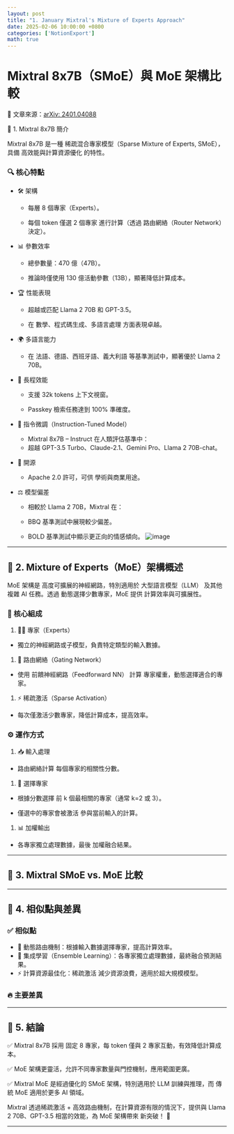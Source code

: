 ```yaml
---
layout: post
title: "1. January Mixtral's Mixture of Experts Approach"
date: 2025-02-06 10:00:00 +0800
categories: ['NotionExport']
math: true
---
```


# Mixtral 8x7B（SMoE）與 MoE 架構比較

📌 文章來源：[arXiv: 2401.04088](https://arxiv.org/abs/2401.04088)

🔹 1. Mixtral 8x7B 簡介

Mixtral 8x7B 是一種 稀疏混合專家模型（Sparse Mixture of Experts, SMoE），具備 高效能與計算資源優化 的特性。

### 🔍 核心特點

- 🛠 架構
  - 每層 8 個專家（Experts）。

  - 每個 token 僅選 2 個專家 進行計算（透過 路由網絡（Router Network） 決定）。

- 📊 參數效率
  - 總參數量：470 億（47B）。

  - 推論時僅使用 130 億活動參數（13B），顯著降低計算成本。

- 🏆 性能表現
  - 超越或匹配 Llama 2 70B 和 GPT-3.5。

  - 在 數學、程式碼生成、多語言處理 方面表現卓越。

- 🌍 多語言能力
  - 在 法語、德語、西班牙語、義大利語 等基準測試中，顯著優於 Llama 2 70B。

- 🧠 長程效能
  - 支援 32k tokens 上下文視窗。

  - Passkey 檢索任務達到 100% 準確度。

- 📌 指令微調（Instruction-Tuned Model）
  - Mixtral 8x7B – Instruct 在人類評估基準中：
  - 超越 GPT-3.5 Turbo、Claude-2.1、Gemini Pro、Llama 2 70B-chat。


- 📜 開源
  - Apache 2.0 許可，可供 學術與商業用途。

- ⚖️ 模型偏差
  - 相較於 Llama 2 70B，Mixtral 在：
  - BBQ 基準測試中展現較少偏差。

  - BOLD 基準測試中顯示更正向的情感傾向。
  ![image](/assets/images/image.png?X-Amz-Algorithm=AWS4-HMAC-SHA256&X-Amz-Content-Sha256=UNSIGNED-PAYLOAD&X-Amz-Credential=ASIAZI2LB466UNULVVP4%2F20250206%2Fus-west-2%2Fs3%2Faws4_request&X-Amz-Date=20250206T073950Z&X-Amz-Expires=3600&X-Amz-Security-Token=IQoJb3JpZ2luX2VjED8aCXVzLXdlc3QtMiJIMEYCIQCrELtX%2FhMJY0Qxn%2FGr3nG5%2FWq42Hjzldlz7tun5Ef5VwIhAPB7UtJIYbPiT%2Bu0FoVnYpkCcgGTAnj5Sd6HIIgAD3RDKv8DCFgQABoMNjM3NDIzMTgzODA1IgwkadbHaZRX3tePbYoq3AOgJqafQOk0HPI6WspExbeKiRnRPzycXP3ctT%2Fd%2B7WJhuA9pYjb2XaKiBB8sVMjjTAaYCfKXle5LZfrSxEGDOVgiU6Wq2IsN%2FRZwV69b79%2FQlLFrL3%2FEmLjbdcxLGyYcSMEYXi3ntq4mwwYy5rFrb7RraBLM76diThyEVgvIF58vjJRNtFY%2B5is%2Fr%2BSQBAthQHm85qTlFvBc3%2BJ%2FW%2B6%2FjrfQYLwJ%2B6J5jWJuBQFSTFfuMXVmhTO0NCWTPNclLYwyRNkjD9r9rrqVx7ryaYve0JkLNo95g7XhFy%2Ba%2FCa2iBfTnisZiRlrChCESNxSYOhRr7qa%2FbVAU7by0dp79BN3YNoz6qcWohTmuGcUyoVUsFJO6G25wTNiHBIlTXfcis67NKMTTmlR%2Bjb%2BWKXXLvfOaThfOlrQYjo5uCmhqlXPmeGGwP6XU7ANe7yaA1hmiZLzB41SsVkHVbm2aBrfd%2B6K5jU7CVRCuM%2FnwxXfxaSha%2FURGutYd%2BOawGpEV07bnqmj3hBuBh1DwmBZEaCD0w%2BZeKfD3KzDHIHhP5iZLW6LcNpAMZo%2FFX6Xesw60EN26NFh%2BmtrTDDqNdCO1hwKDc7DyrLAzcahFc70QAbn7PIRq3lArF9JUzpZd5DrlFn0jCLtpG9BjqkAZMicWB5eYLHJpirJjB4Hb0a%2FfpnvYK2ElcxB9KmHhYDgfgeDGiGLQNORaOkYXGo9m4ysScpEFQjS50XVmOU6zanq4hVD0Ekh5MSIgqtrEd4%2Ba7%2F1vZ2GHPSP880dx59pxhzXXNWeHS3KNh%2FWHaBErVdKSYnHRF3JwFkK8NKGG4B%2FYsriH7grmYkDjnVtHXhQonnilFjD53ZsRuEKa%2FyO9ylDtcV&X-Amz-Signature=cfe5a1435996a76ffd3e3cc802e09df589dfdb0cc95bfe940f07fac2a3b869a5&X-Amz-SignedHeaders=host&x-id=GetObject)




---

## 🔹 2. Mixture of Experts（MoE）架構概述

MoE 架構是 高度可擴展的神經網路，特別適用於 大型語言模型（LLM） 及其他複雜 AI 任務。透過 動態選擇少數專家，MoE 提供 計算效率與可擴展性。

### 🧩 核心組成

1. 👨‍🏫 專家（Experts）
  - 獨立的神經網路或子模型，負責特定類型的輸入數據。

1. 📡 路由網絡（Gating Network）
  - 使用 前饋神經網路（Feedforward NN） 計算 專家權重，動態選擇適合的專家。

1. ⚡️ 稀疏激活（Sparse Activation）
  - 每次僅激活少數專家，降低計算成本，提高效率。

### ⚙️ 運作方式

1. 📥 輸入處理
  - 路由網絡計算 每個專家的相關性分數。

1. 🎯 選擇專家
  - 根據分數選擇 前 k 個最相關的專家（通常 k=2 或 3）。

  - 僅選中的專家會被激活 參與當前輸入的計算。

1. 📊 加權輸出
  - 各專家獨立處理數據，最後 加權融合結果。

---

## 🔹 3. Mixtral SMoE vs. MoE 比較

---

## 🔹 4. 相似點與差異

### ✅ 相似點

- 🔀 動態路由機制：根據輸入數據選擇專家，提高計算效率。
- 🧩 集成學習（Ensemble Learning）：各專家獨立處理數據，最終融合預測結果。
- ⚡️ 計算資源最佳化：稀疏激活 減少資源浪費，適用於超大規模模型。
### 🔥 主要差異

---

## 🔹 5. 結論

✅ Mixtral 8x7B 採用 固定 8 專家，每 token 僅與 2 專家互動，有效降低計算成本。

✅ MoE 架構更靈活，允許不同專家數量與門控機制，應用範圍更廣。

✅ Mixtral MoE 是經過優化的 SMoE 架構，特別適用於 LLM 訓練與推理，而 傳統 MoE 適用於更多 AI 領域。

Mixtral 透過稀疏激活 + 高效路由機制，在計算資源有限的情況下，提供與 Llama 2 70B、GPT-3.5 相當的效能，為 MoE 架構帶來 新突破！ 🚀

---
